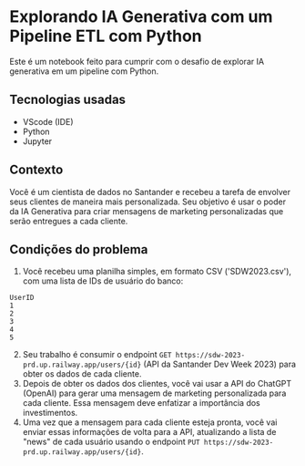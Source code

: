 # Explorando IA Generativa com um Pipeline ETL com Python
 Este é um notebook feito para cumprir com o desafio de explorar IA generativa em um pipeline com Python.

## Tecnologias usadas
* VScode (IDE)
* Python
* Jupyter

## Contexto
Você é um cientista de dados no Santander e recebeu a tarefa de envolver seus clientes de maneira mais personalizada. Seu objetivo é usar o poder da IA Generativa para criar mensagens de marketing personalizadas que serão entregues a cada cliente.
## Condições do problema
1. Você recebeu uma planilha simples, em formato CSV ('SDW2023.csv'), com uma lista de IDs de usuário do banco:
  ```
  UserID
  1
  2
  3
  4
  5
  ```
2. Seu trabalho é consumir o endpoint `GET https://sdw-2023-prd.up.railway.app/users/{id}` (API da Santander Dev Week 2023) para obter os dados de cada cliente.
3. Depois de obter os dados dos clientes, você vai usar a API do ChatGPT (OpenAI) para gerar uma mensagem de marketing personalizada para cada cliente. Essa mensagem deve enfatizar a importância dos investimentos.
4. Uma vez que a mensagem para cada cliente esteja pronta, você vai enviar essas informações de volta para a API, atualizando a lista de "news" de cada usuário usando o endpoint `PUT https://sdw-2023-prd.up.railway.app/users/{id}`.